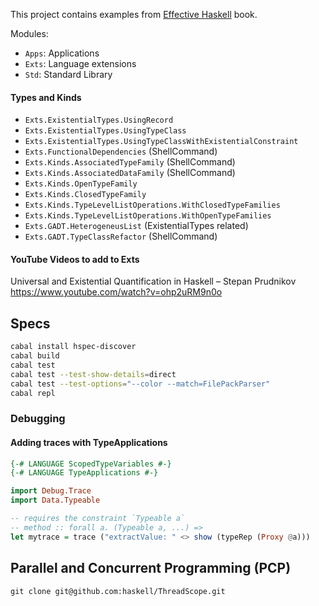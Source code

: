 This project contains examples from [Effective Haskell][1] book.

Modules:
- `Apps`: Applications
- `Exts`: Language extensions
- `Std`: Standard Library

#### Types and Kinds
- `Exts.ExistentialTypes.UsingRecord`
- `Exts.ExistentialTypes.UsingTypeClass`
- `Exts.ExistentialTypes.UsingTypeClassWithExistentialConstraint`
- `Exts.FunctionalDependencies` (ShellCommand)
- `Exts.Kinds.AssociatedTypeFamily` (ShellCommand)
- `Exts.Kinds.AssociatedDataFamily` (ShellCommand)
- `Exts.Kinds.OpenTypeFamily`
- `Exts.Kinds.ClosedTypeFamily`
- `Exts.Kinds.TypeLevelListOperations.WithClosedTypeFamilies`
- `Exts.Kinds.TypeLevelListOperations.WithOpenTypeFamilies`
- `Exts.GADT.HeterogeneusList` (ExistentialTypes related)
- `Exts.GADT.TypeClassRefactor` (ShellCommand)


#### YouTube Videos to add to Exts

Universal and Existential Quantification in Haskell – Stepan Prudnikov
https://www.youtube.com/watch?v=ohp2uRM9n0o

## Specs

```bash
cabal install hspec-discover
cabal build
cabal test
cabal test --test-show-details=direct
cabal test --test-options="--color --match=FilePackParser"
cabal repl
```

### Debugging

#### Adding traces with TypeApplications

```haskell
{-# LANGUAGE ScopedTypeVariables #-}
{-# LANGUAGE TypeApplications #-}

import Debug.Trace
import Data.Typeable

-- requires the constraint `Typeable a`
-- method :: forall a. (Typeable a, ...) =>
let mytrace = trace ("extractValue: " <> show (typeRep (Proxy @a)))
```

## Parallel and Concurrent Programming (PCP)

```
git clone git@github.com:haskell/ThreadScope.git
```

[1]: https://www.pragprog.com/titles/rshaskell/effective-haskell/
